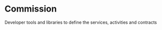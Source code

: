 Commission
==========

Developer tools and libraries to define the services, activities and contracts